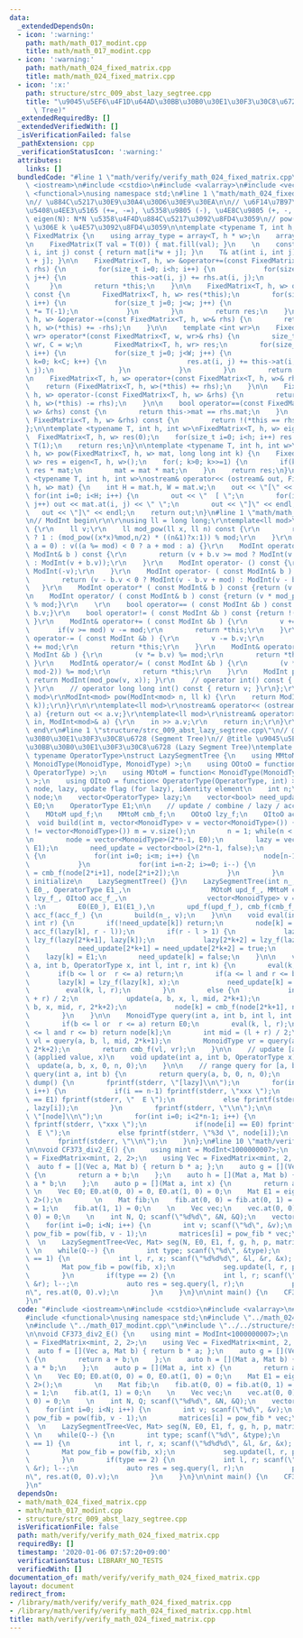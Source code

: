 ```yaml
---
data:
  _extendedDependsOn:
  - icon: ':warning:'
    path: math/math_017_modint.cpp
    title: math/math_017_modint.cpp
  - icon: ':warning:'
    path: math/math_024_fixed_matrix.cpp
    title: math/math_024_fixed_matrix.cpp
  - icon: ':x:'
    path: structure/strc_009_abst_lazy_segtree.cpp
    title: "\u9045\u5EF6\u4F1D\u64AD\u30BB\u30B0\u30E1\u30F3\u30C8\u6728 (Lazy Segment\
      \ Tree)"
  _extendedRequiredBy: []
  _extendedVerifiedWith: []
  _isVerificationFailed: false
  _pathExtension: cpp
  _verificationStatusIcon: ':warning:'
  attributes:
    links: []
  bundledCode: "#line 1 \"math/verify/verify_math_024_fixed_matrix.cpp\"\n#include\
    \ <iostream>\n#include <cstdio>\n#include <valarray>\n#include <vector>\n#include\
    \ <functional>\nusing namespace std;\n#line 1 \"math/math_024_fixed_matrix.cpp\"\
    \n// \u884C\u5217\u30E9\u30A4\u30D6\u30E9\u30EA\n\n// \u6F14\u7B97\u5B50: \u8907\
    \u5408\u4EE3\u5165 (+=, -=), \u5358\u9805 (-), \u4E8C\u9805 (+, -, *, ==)\n//\
    \ eigen(N): N*N \u5358\u4F4D\u884C\u5217\u3092\u8FD4\u3059\n// pow(mat, k): mat\
    \ \u306E k \u4E57\u3092\u8FD4\u3059\n\ntemplate <typename T, int h, int w>\nstruct\
    \ FixedMatrix {\n    using array_type = array<T, h * w>;\n    array_type mat;\n\
    \n    FixedMatrix(T val = T(0)) { mat.fill(val); }\n    \n    const T& at(int\
    \ i, int j) const { return mat[i*w + j]; }\n    T& at(int i, int j) { return mat[i*w\
    \ + j]; }\n\n    FixedMatrix<T, h, w> &operator+=(const FixedMatrix<T, h, w>&\
    \ rhs) {\n        for(size_t i=0; i<h; i++) {\n            for(size_t j=0; j<w;\
    \ j++) {\n                this->at(i, j) += rhs.at(i, j);\n            }\n   \
    \     }\n        return *this;\n    }\n\n    FixedMatrix<T, h, w> operator-()\
    \ const {\n        FixedMatrix<T, h, w> res(*this);\n        for(size_t i=0; i<h;\
    \ i++) {\n            for(size_t j=0; j<w; j++) {\n                res.at(i, j)\
    \ *= T(-1);\n            }\n        }\n        return res;\n    }\n\n    FixedMatrix<T,\
    \ h, w> &operator-=(const FixedMatrix<T, h, w>& rhs) {\n        return (FixedMatrix<T,\
    \ h, w>(*this) += -rhs);\n    }\n\n    template <int wr>\n    FixedMatrix<T, h,\
    \ wr> operator*(const FixedMatrix<T, w, wr>& rhs) {\n        size_t H = h, W =\
    \ wr, C = w;\n        FixedMatrix<T, h, wr> res;\n        for(size_t i=0; i<H;\
    \ i++) {\n            for(size_t j=0; j<W; j++) {\n                for(size_t\
    \ k=0; k<C; k++) {\n                    res.at(i, j) += this->at(i, k) * rhs.at(k,\
    \ j);\n                }\n            }\n        }\n        return res;\n    }\n\
    \n    FixedMatrix<T, h, w> operator+(const FixedMatrix<T, h, w>& rhs) {\n    \
    \    return (FixedMatrix<T, h, w>(*this) += rhs);\n    }\n\n    FixedMatrix<T,\
    \ h, w> operator-(const FixedMatrix<T, h, w> &rhs) {\n        return (FixedMatrix<T,\
    \ h, w>(*this) -= rhs);\n    }\n\n    bool operator==(const FixedMatrix<T, h,\
    \ w> &rhs) const {\n        return this->mat == rhs.mat;\n    }\n    bool operator!=(const\
    \ FixedMatrix<T, h, w> &rhs) const {\n        return !(*this == rhs);\n    }\n\
    };\n\ntemplate <typename T, int h, int w>\nFixedMatrix<T, h, w> eigen() {\n  \
    \  FixedMatrix<T, h, w> res(0);\n    for(size_t i=0; i<h; i++) res.at(i, i) =\
    \ T(1);\n    return res;\n}\n\ntemplate <typename T, int h, int w>\nFixedMatrix<T,\
    \ h, w> pow(FixedMatrix<T, h, w> mat, long long int k) {\n    FixedMatrix<T, h,\
    \ w> res = eigen<T, h, w>();\n    for(; k>0; k>>=1) {\n        if(k & 1) res =\
    \ res * mat;\n        mat = mat * mat;\n    }\n    return res;\n}\n\ntemplate\
    \ <typename T, int h, int w>\nostream& operator<< (ostream& out, FixedMatrix<T,\
    \ h, w> mat) {\n    int H = mat.h, W = mat.w;\n    out << \"[\" << endl;\n   \
    \ for(int i=0; i<H; i++) {\n        out << \"  [ \";\n        for(int j=0; j<W;\
    \ j++) out << mat.at(i, j) << \" \";\n        out << \"]\" << endl;\n    }\n \
    \   out << \"]\" << endl;\n    return out;\n}\n#line 1 \"math/math_017_modint.cpp\"\
    \n// ModInt begin\r\n\r\nusing ll = long long;\r\ntemplate<ll mod>\r\nstruct ModInt\
    \ {\r\n    ll v;\r\n    ll mod_pow(ll x, ll n) const {\r\n        return (!n)\
    \ ? 1 : (mod_pow((x*x)%mod,n/2) * ((n&1)?x:1)) % mod;\r\n    }\r\n    ModInt(ll\
    \ a = 0) : v((a %= mod) < 0 ? a + mod : a) {}\r\n    ModInt operator+ ( const\
    \ ModInt& b ) const {\r\n        return (v + b.v >= mod ? ModInt(v + b.v - mod)\
    \ : ModInt(v + b.v));\r\n    }\r\n    ModInt operator- () const {\r\n        return\
    \ ModInt(-v);\r\n    }\r\n    ModInt operator- ( const ModInt& b ) const {\r\n\
    \        return (v - b.v < 0 ? ModInt(v - b.v + mod) : ModInt(v - b.v));\r\n \
    \   }\r\n    ModInt operator* ( const ModInt& b ) const {return (v * b.v) % mod;}\r\
    \n    ModInt operator/ ( const ModInt& b ) const {return (v * mod_pow(b.v, mod-2))\
    \ % mod;}\r\n    \r\n    bool operator== ( const ModInt &b ) const {return v ==\
    \ b.v;}\r\n    bool operator!= ( const ModInt &b ) const {return !(*this == b);\
    \ }\r\n    ModInt& operator+= ( const ModInt &b ) {\r\n        v += b.v;\r\n \
    \       if(v >= mod) v -= mod;\r\n        return *this;\r\n    }\r\n    ModInt&\
    \ operator-= ( const ModInt &b ) {\r\n        v -= b.v;\r\n        if(v < 0) v\
    \ += mod;\r\n        return *this;\r\n    }\r\n    ModInt& operator*= ( const\
    \ ModInt &b ) {\r\n        (v *= b.v) %= mod;\r\n        return *this;\r\n   \
    \ }\r\n    ModInt& operator/= ( const ModInt &b ) {\r\n        (v *= mod_pow(b.v,\
    \ mod-2)) %= mod;\r\n        return *this;\r\n    }\r\n    ModInt pow(ll x) {\
    \ return ModInt(mod_pow(v, x)); }\r\n    // operator int() const { return int(v);\
    \ }\r\n    // operator long long int() const { return v; }\r\n};\r\n\r\ntemplate<ll\
    \ mod>\r\nModInt<mod> pow(ModInt<mod> n, ll k) {\r\n    return ModInt<mod>(n.mod_pow(n.v,\
    \ k));\r\n}\r\n\r\ntemplate<ll mod>\r\nostream& operator<< (ostream& out, ModInt<mod>\
    \ a) {return out << a.v;}\r\ntemplate<ll mod>\r\nistream& operator>> (istream&\
    \ in, ModInt<mod>& a) {\r\n    in >> a.v;\r\n    return in;\r\n}\r\n\r\n// ModInt\
    \ end\r\n#line 1 \"structure/strc_009_abst_lazy_segtree.cpp\"\n// @category \u30BB\
    \u30B0\u30E1\u30F3\u30C8\u6728 (Segment Tree)\n// @title \u9045\u5EF6\u4F1D\u64AD\
    \u30BB\u30B0\u30E1\u30F3\u30C8\u6728 (Lazy Segment Tree)\ntemplate <typename MonoidType,\
    \ typename OperatorType>\nstruct LazySegmentTree {\n    using MMtoM = function<\
    \ MonoidType(MonoidType, MonoidType) >;\n    using OOtoO = function< OperatorType(OperatorType,\
    \ OperatorType) >;\n    using MOtoM = function< MonoidType(MonoidType, OperatorType)\
    \ >;\n    using OItoO = function< OperatorType(OperatorType, int) >;\n\n    //\
    \ node, lazy, update flag (for lazy), identity element\n    int n;\n    vector<MonoidType>\
    \ node;\n    vector<OperatorType> lazy;\n    vector<bool> need_update;\n    MonoidType\
    \ E0;\n    OperatorType E1;\n\n    // update / combine / lazy / accumulate function\n\
    \    MOtoM upd_f;\n    MMtoM cmb_f;\n    OOtoO lzy_f;\n    OItoO acc_f;\n\n  \
    \  void build(int m, vector<MonoidType> v = vector<MonoidType>()) {\n        if(v\
    \ != vector<MonoidType>()) m = v.size();\n        n = 1; while(n < m) n *= 2;\n\
    \n        node = vector<MonoidType>(2*n-1, E0);\n        lazy = vector<OperatorType>(2*n-1,\
    \ E1);\n        need_update = vector<bool>(2*n-1, false);\n        if(v != vector<MonoidType>())\
    \ {\n            for(int i=0; i<m; i++) {\n                node[n-1+i] = v[i];\n\
    \            }\n            for(int i=n-2; i>=0; i--) {\n                node[i]\
    \ = cmb_f(node[2*i+1], node[2*i+2]);\n            }\n        }\n    }\n\n    //\
    \ initialize\n    LazySegmentTree() {}\n    LazySegmentTree(int n_, MonoidType\
    \ E0_, OperatorType E1_,\n                    MOtoM upd_f_, MMtoM cmb_f_, OOtoO\
    \ lzy_f_, OItoO acc_f_,\n                    vector<MonoidType> v = vector<MonoidType>())\
    \ :\n        E0(E0_), E1(E1_),\n        upd_f(upd_f_), cmb_f(cmb_f_), lzy_f(lzy_f_),\
    \ acc_f(acc_f_) {\n        build(n_, v);\n    }\n\n    void eval(int k, int l,\
    \ int r) {\n        if(!need_update[k]) return;\n        node[k] = upd_f(node[k],\
    \ acc_f(lazy[k], r - l));\n        if(r - l > 1) {\n            lazy[2*k+1] =\
    \ lzy_f(lazy[2*k+1], lazy[k]);\n            lazy[2*k+2] = lzy_f(lazy[2*k+2], lazy[k]);\n\
    \            need_update[2*k+1] = need_update[2*k+2] = true;\n        }\n    \
    \    lazy[k] = E1;\n        need_update[k] = false;\n    }\n\n    void update(int\
    \ a, int b, OperatorType x, int l, int r, int k) {\n        eval(k, l, r);\n \
    \       if(b <= l or  r <= a) return;\n        if(a <= l and r <= b) {\n     \
    \       lazy[k] = lzy_f(lazy[k], x);\n            need_update[k] = true;\n   \
    \         eval(k, l, r);\n        }\n        else {\n            int mid = (l\
    \ + r) / 2;\n            update(a, b, x, l, mid, 2*k+1);\n            update(a,\
    \ b, x, mid, r, 2*k+2);\n            node[k] = cmb_f(node[2*k+1], node[2*k+2]);\n\
    \        }\n    }\n\n    MonoidType query(int a, int b, int l, int r, int k) {\n\
    \        if(b <= l or  r <= a) return E0;\n        eval(k, l, r);\n        if(a\
    \ <= l and r <= b) return node[k];\n        int mid = (l + r) / 2;\n        MonoidType\
    \ vl = query(a, b, l, mid, 2*k+1);\n        MonoidType vr = query(a, b, mid, r,\
    \ 2*k+2);\n        return cmb_f(vl, vr);\n    }\n\n    // update [a, b)-th element\
    \ (applied value, x)\n    void update(int a, int b, OperatorType x) {\n      \
    \  update(a, b, x, 0, n, 0);\n    }\n\n    // range query for [a, b)\n    MonoidType\
    \ query(int a, int b) {\n        return query(a, b, 0, n, 0);\n    }\n\n    void\
    \ dump() {\n        fprintf(stderr, \"[lazy]\\n\");\n        for(int i=0; i<2*n-1;\
    \ i++) {\n            if(i == n-1) fprintf(stderr, \"xxx \");\n            if(lazy[i]\
    \ == E1) fprintf(stderr, \"  E \");\n            else fprintf(stderr, \"%3d \"\
    , lazy[i]);\n        }\n        fprintf(stderr, \"\\n\");\n\n        fprintf(stderr,\
    \ \"[node]\\n\");\n        for(int i=0; i<2*n-1; i++) {\n            if(i == n-1)\
    \ fprintf(stderr, \"xxx \");\n            if(node[i] == E0) fprintf(stderr, \"\
    \  E \");\n            else fprintf(stderr, \"%3d \", node[i]);\n        }\n \
    \       fprintf(stderr, \"\\n\");\n    }\n};\n#line 10 \"math/verify/verify_math_024_fixed_matrix.cpp\"\
    \n\nvoid CF373_div2_E() {\n    using mint = ModInt<1000000007>;\n    using Mat\
    \ = FixedMatrix<mint, 2, 2>;\n    using Vec = FixedMatrix<mint, 2, 1>;\n \n  \
    \  auto f = [](Vec a, Mat b) { return b * a; };\n    auto g = [](Vec a, Vec b)\
    \ {\n        return a + b;\n    };\n    auto h = [](Mat a, Mat b) {\n        return\
    \ a * b;\n    };\n    auto p = [](Mat a, int x) {\n        return a;\n    };\n\
    \ \n    Vec E0; E0.at(0, 0) = 0, E0.at(1, 0) = 0;\n    Mat E1 = eigen<mint, 2,\
    \ 2>();\n        \n    Mat fib;\n    fib.at(0, 0) = fib.at(0, 1) = fib.at(1, 0)\
    \ = 1;\n    fib.at(1, 1) = 0;\n    \n    Vec vec;\n    vec.at(0, 0) = 1, vec.at(1,\
    \ 0) = 0;\n    \n    int N, Q; scanf(\"%d%d\", &N, &Q);\n    vector<Vec> matrices(N);\n\
    \    for(int i=0; i<N; i++) {\n        int v; scanf(\"%d\", &v);\n        Mat\
    \ pow_fib = pow(fib, v - 1);\n        matrices[i] = pow_fib * vec;\n    }\n  \
    \  \n    LazySegmentTree<Vec, Mat> seg(N, E0, E1, f, g, h, p, matrices);\n   \
    \ \n    while(Q--) {\n        int type; scanf(\"%d\", &type);\n        if(type\
    \ == 1) {\n            int l, r, x; scanf(\"%d%d%d\", &l, &r, &x); l--;\n    \
    \        Mat pow_fib = pow(fib, x);\n            seg.update(l, r, pow_fib);\n\
    \        }\n        if(type == 2) {\n            int l, r; scanf(\"%d%d\", &l,\
    \ &r); l--;\n            auto res = seg.query(l, r);\n            printf(\"%lld\\\
    n\", res.at(0, 0).v);\n        }\n    }\n}\n\nint main() {\n    CF373_div2_E();\n\
    }\n"
  code: "#include <iostream>\n#include <cstdio>\n#include <valarray>\n#include <vector>\n\
    #include <functional>\nusing namespace std;\n#include \"../math_024_fixed_matrix.cpp\"\
    \n#include \"../math_017_modint.cpp\"\n#include \"../../structure/strc_009_abst_lazy_segtree.cpp\"\
    \n\nvoid CF373_div2_E() {\n    using mint = ModInt<1000000007>;\n    using Mat\
    \ = FixedMatrix<mint, 2, 2>;\n    using Vec = FixedMatrix<mint, 2, 1>;\n \n  \
    \  auto f = [](Vec a, Mat b) { return b * a; };\n    auto g = [](Vec a, Vec b)\
    \ {\n        return a + b;\n    };\n    auto h = [](Mat a, Mat b) {\n        return\
    \ a * b;\n    };\n    auto p = [](Mat a, int x) {\n        return a;\n    };\n\
    \ \n    Vec E0; E0.at(0, 0) = 0, E0.at(1, 0) = 0;\n    Mat E1 = eigen<mint, 2,\
    \ 2>();\n        \n    Mat fib;\n    fib.at(0, 0) = fib.at(0, 1) = fib.at(1, 0)\
    \ = 1;\n    fib.at(1, 1) = 0;\n    \n    Vec vec;\n    vec.at(0, 0) = 1, vec.at(1,\
    \ 0) = 0;\n    \n    int N, Q; scanf(\"%d%d\", &N, &Q);\n    vector<Vec> matrices(N);\n\
    \    for(int i=0; i<N; i++) {\n        int v; scanf(\"%d\", &v);\n        Mat\
    \ pow_fib = pow(fib, v - 1);\n        matrices[i] = pow_fib * vec;\n    }\n  \
    \  \n    LazySegmentTree<Vec, Mat> seg(N, E0, E1, f, g, h, p, matrices);\n   \
    \ \n    while(Q--) {\n        int type; scanf(\"%d\", &type);\n        if(type\
    \ == 1) {\n            int l, r, x; scanf(\"%d%d%d\", &l, &r, &x); l--;\n    \
    \        Mat pow_fib = pow(fib, x);\n            seg.update(l, r, pow_fib);\n\
    \        }\n        if(type == 2) {\n            int l, r; scanf(\"%d%d\", &l,\
    \ &r); l--;\n            auto res = seg.query(l, r);\n            printf(\"%lld\\\
    n\", res.at(0, 0).v);\n        }\n    }\n}\n\nint main() {\n    CF373_div2_E();\n\
    }\n"
  dependsOn:
  - math/math_024_fixed_matrix.cpp
  - math/math_017_modint.cpp
  - structure/strc_009_abst_lazy_segtree.cpp
  isVerificationFile: false
  path: math/verify/verify_math_024_fixed_matrix.cpp
  requiredBy: []
  timestamp: '2020-01-06 07:57:20+09:00'
  verificationStatus: LIBRARY_NO_TESTS
  verifiedWith: []
documentation_of: math/verify/verify_math_024_fixed_matrix.cpp
layout: document
redirect_from:
- /library/math/verify/verify_math_024_fixed_matrix.cpp
- /library/math/verify/verify_math_024_fixed_matrix.cpp.html
title: math/verify/verify_math_024_fixed_matrix.cpp
---
```

